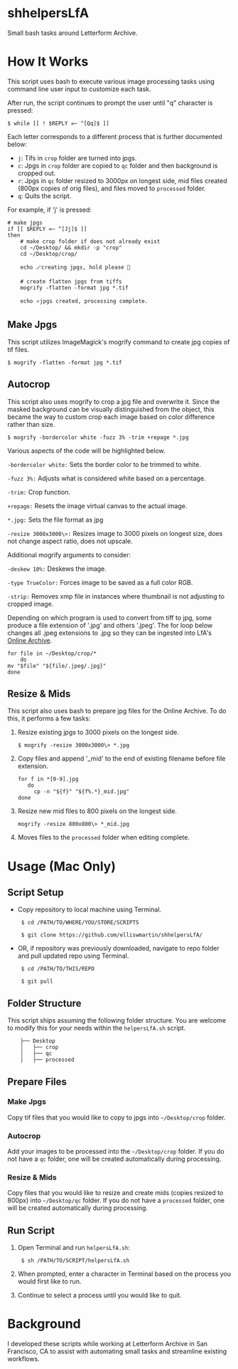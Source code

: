 # shhelpersLfA
 Small bash tasks around Letterform Archive.

# How It Works

This script uses bash to execute various image processing tasks using command line user input to customize each task. 

After run, the script continues to prompt the user until "q" character is pressed: 

    $ while [[ ! $REPLY =~ ^[Qq]$ ]] 

Each letter corresponds to a different process that is further documented below: 

* `j`: Tifs in `crop` folder are turned into jpgs.
* `c`: Jpgs in `crop` folder are copied to `qc` folder and then background is cropped out. 
* `r`: Jpgs in `qc` folder resized to 3000px on longest side, mid files created (800px copies of orig files), and files moved to `processed` folder.   
* `q`: Quits the script. 

For example, if 'j' is pressed: 

```
# make jpgs
if [[ $REPLY =~ ^[Jj]$ ]]
then
    # make crop folder if does not already exist
    cd ~/Desktop/ && mkdir -p "crop" 
    cd ~/Desktop/crop/

    echo 🪄creating jpgs, hold please 🚀

    # create flatten jpgs from tiffs
    mogrify -flatten -format jpg *.tif

    echo ⭐jpgs created, processing complete. 
```

## Make Jpgs

This script utilizes ImageMagick's mogrify command to create jpg copies of tif files. 

    $ mogrify -flatten -format jpg *.tif

## Autocrop

This script also uses mogrify to crop a jpg file and overwrite it. Since the masked background can be visually distinguished from the object, this became the way to custom crop each image based on color difference rather than size.

    $ mogrify -bordercolor white -fuzz 3% -trim +repage *.jpg

Various aspects of the code will be highlighted below.

`-bordercolor white:` Sets the border color to be trimmed to white.

`-fuzz 3%:` Adjusts what is considered white based on a percentage.

`-trim:` Crop function.

`+repage:` Resets the image virtual canvas to the actual image.

`*.jpg:` Sets the file format as jpg

`-resize 3000x3000\>:` Resizes image to 3000 pixels on longest size, does not change aspect ratio, does not upscale. 

Additional mogrify arguments to consider: 

`-deskew 10%:` Deskews the image.

`-type TrueColor:` Forces image to be saved as a full color RGB.

`-strip:` Removes xmp file in instances where thumbnail is not adjusting to cropped image.  

Depending on which program is used to convert from tiff to jpg, some produce a file extension of '.jpg' and others '.jpeg'. The for loop below changes all .jpeg extensions to .jpg so they can be ingested into LfA's [Online Archive](oa.letterformarchive.org). 

    for file in ~/Desktop/crop/*
        do
    mv "$file" "${file/.jpeg/.jpg}"
    done

## Resize & Mids

This script also uses bash to prepare jpg files for the Online Archive. To do this, it performs a few tasks:

1. Resize existing jpgs to 3000 pixels on the longest side. 

       $ mogrify -resize 3000x3000\> *.jpg  
   
2. Copy files and append '_mid' to the end of existing filename before file extension.  

       for f in *[0-9].jpg  
          do 
            cp -n "${f}" "${f%.*}_mid.jpg"
       done

3. Resize new mid files to 800 pixels on the longest side. 

       mogrify -resize 800x800\> *_mid.jpg

4. Moves files to the `processed` folder when editing complete. 

# Usage (Mac Only)

## Script Setup

* Copy repository to local machine using Terminal.

       $ cd /PATH/TO/WHERE/YOU/STORE/SCRIPTS

       $ git clone https://github.com/elliswmartin/shhelpersLfA/

* OR, if repository was previously downloaded, navigate to repo folder and pull updated repo using Terminal.  

       $ cd /PATH/TO/THIS/REPO 
    
       $ git pull

## Folder Structure

This script ships assuming the following folder structure. You are welcome to modify this for your needs within the `helpersLfA.sh` script. 

        ├── Desktop
        │   ├── crop
        │   ├── qc
        │   ├── processed

## Prepare Files

### Make Jpgs

Copy tif files that you would like to copy to jpgs into `~/Desktop/crop` folder. 

### Autocrop

Add your images to be processed into the `~/Desktop/crop` folder. If you do not have a `qc` folder, one will be created automatically during processing. 

### Resize & Mids

Copy files that you would like to resize and create mids (copies resized to 800px) into `~/Desktop/qc` folder. If you do not have a `processed` folder, one will be created automatically during processing. 

## Run Script

1. Open Terminal and run `helpersLfA.sh`: 

        $ sh /PATH/TO/SCRIPT/helpersLfA.sh 

2. When prompted, enter a character in Terminal based on the process you would first like to run.  

3. Continue to select a process until you would like to quit.  
    
# Background 
I developed these scripts while working at Letterform Archive in San Francisco, CA to assist with automating small tasks and streamline existing workflows. 
